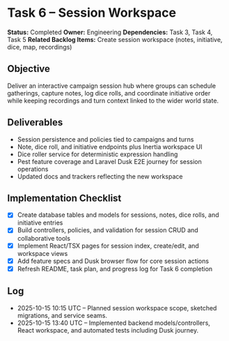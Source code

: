 # Task 6 – Session Workspace

**Status:** Completed
**Owner:** Engineering
**Dependencies:** Task 3, Task 4, Task 5
**Related Backlog Items:** Create session workspace (notes, initiative, dice, map, recordings)

## Objective
Deliver an interactive campaign session hub where groups can schedule gatherings, capture notes, log dice rolls, and coordinate initiative order while keeping recordings and turn context linked to the wider world state.

## Deliverables
- Session persistence and policies tied to campaigns and turns
- Note, dice roll, and initiative endpoints plus Inertia workspace UI
- Dice roller service for deterministic expression handling
- Pest feature coverage and Laravel Dusk E2E journey for session operations
- Updated docs and trackers reflecting the new workspace

## Implementation Checklist
- [x] Create database tables and models for sessions, notes, dice rolls, and initiative entries
- [x] Build controllers, policies, and validation for session CRUD and collaborative tools
- [x] Implement React/TSX pages for session index, create/edit, and workspace views
- [x] Add feature specs and Dusk browser flow for core session actions
- [x] Refresh README, task plan, and progress log for Task 6 completion

## Log
- 2025-10-15 10:15 UTC – Planned session workspace scope, sketched migrations, and service seams.
- 2025-10-15 13:40 UTC – Implemented backend models/controllers, React workspace, and automated tests including Dusk journey.

